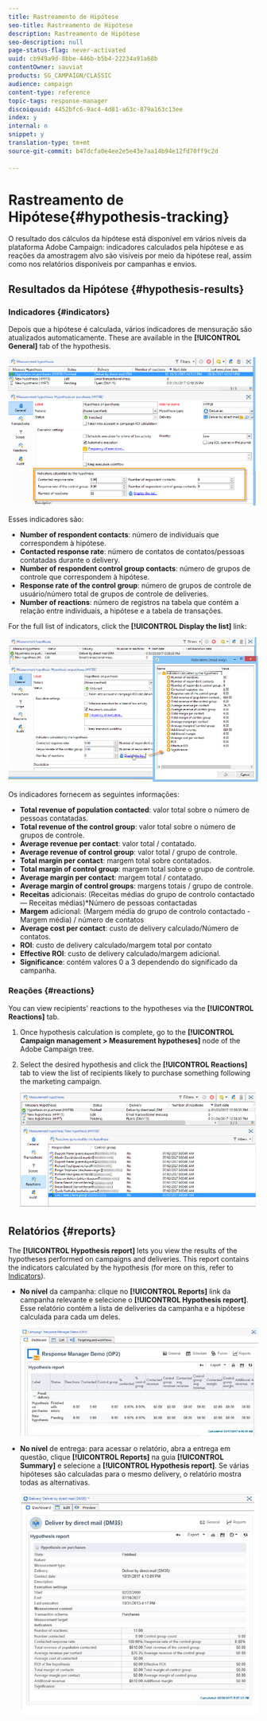 ```yaml
---
title: Rastreamento de Hipótese
seo-title: Rastreamento de Hipótese
description: Rastreamento de Hipótese
seo-description: null
page-status-flag: never-activated
uuid: cb949a9d-8bbe-446b-b5b4-22234a91a68b
contentOwner: sauviat
products: SG_CAMPAIGN/CLASSIC
audience: campaign
content-type: reference
topic-tags: response-manager
discoiquuid: 4452bfc6-9ac4-4d81-a63c-879a163c13ee
index: y
internal: n
snippet: y
translation-type: tm+mt
source-git-commit: b47dcfa0e4ee2e5e43e7aa14b94e12fd70ff9c2d

---
```



# Rastreamento de Hipótese{#hypothesis-tracking}

O resultado dos cálculos da hipótese está disponível em vários níveis da plataforma Adobe Campaign: indicadores calculados pela hipótese e as reações da amostragem alvo são visíveis por meio da hipótese real, assim como nos relatórios disponíveis por campanhas e envios.

## Resultados da Hipótese {#hypothesis-results}

### Indicadores {#indicators}

Depois que a hipótese é calculada, vários indicadores de mensuração são atualizados automaticamente. These are available in the **[!UICONTROL General]** tab of the hypothesis.

![](assets/response_hypothesis_delivery_example_010.png)

Esses indicadores são:

* **Number of respondent contacts**: número de individuais que correspondem à hipótese.
* **Contacted response rate**: número de contatos de contatos/pessoas contatadas durante o delivery.
* **Number of respondent control group contacts**: número de grupos de controle que correspondem à hipótese.
* **Response rate of the control group**: número de grupos de controle de usuário/número total de grupos de controle de deliveries.
* **Number of reactions**: número de registros na tabela que contém a relação entre individuais, a hipótese e a tabela de transações.

For the full list of indicators, click the **[!UICONTROL Display the list]** link:

![](assets/response_hypothesis_indicators_002.png)

Os indicadores fornecem as seguintes informações:

* **Total revenue of population contacted**: valor total sobre o número de pessoas contatadas.
* **Total revenue of the control group**: valor total sobre o número de grupos de controle.
* **Average revenue per contact**: valor total / contatado.
* **Average revenue of control group**: valor total / grupo de controle.
* **Total margin per contact**: margem total sobre contatados.
* **Total margin of control group**: margem total sobre o grupo de controle.
* **Average margin per contact**: margem total / contatado.
* **Average margin of control groups**: margens totais / grupo de controle.
* **Receitas** adicionais: (Receitas médias do grupo de controlo contactado — Receitas médias)*Número de pessoas contactadas
* **Margem** adicional: (Margem média do grupo de controlo contactado - Margem média) / número de contatos
* **Average cost per contact**: custo de delivery calculado/Número de contatos.
* **ROI**: custo de delivery calculado/margem total por contato
* **Effective ROI**: custo de delivery calculado/margem adicional.
* **Significance**: contém valores 0 a 3 dependendo do significado da campanha.

### Reações {#reactions}

You can view recipients&#39; reactions to the hypotheses via the **[!UICONTROL Reactions]** tab.

1. Once hypothesis calculation is complete, go to the **[!UICONTROL Campaign management > Measurement hypotheses]** node of the Adobe Campaign tree.
1. Select the desired hypothesis and click the **[!UICONTROL Reactions]** tab to view the list of recipients likely to purchase something following the marketing campaign.

   ![](assets/response_hypothesis_reactions_001.png)

## Relatórios {#reports}

The **[!UICONTROL Hypothesis report]** lets you view the results of the hypotheses performed on campaigns and deliveries. This report contains the indicators calculated by the hypothesis (for more on this, refer to [Indicators](#indicators)).

* **No nível** da campanha: clique no **[!UICONTROL Reports]** link da campanha relevante e selecione o **[!UICONTROL Hypothesis report]**. Esse relatório contém a lista de deliveries da campanha e a hipótese calculada para cada um deles.

   ![](assets/response_hypothesis_campaign_report_001.png)

* **No nível** de entrega: para acessar o relatório, abra a entrega em questão, clique **[!UICONTROL Reports]** na guia **[!UICONTROL Summary]** e selecione a **[!UICONTROL Hypothesis report]**. Se várias hipóteses são calculadas para o mesmo delivery, o relatório mostra todas as alternativas.

   ![](assets/response_hypothesis_delivery_report_001.png)

